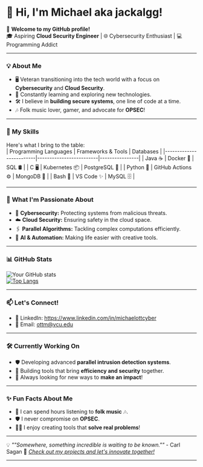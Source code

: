# 👋 Hi, I'm Michael aka jackalgg!

🚀 **Welcome to my GitHub profile!**  
🎓 Aspiring **Cloud Security Engineer** | 🌐 Cybersecurity Enthusiast | 💻 Programming Addict  

---

### 💡 **About Me**
- 🖥️ Veteran transitioning into the tech world with a focus on **Cybersecurity** and **Cloud Security**.
- 🌱 Constantly learning and exploring new technologies.  
- 🛠️ I believe in **building secure systems**, one line of code at a time.  
- 🎶 Folk music lover, gamer, and advocate for **OPSEC**!

---

### 🔧 **My Skills**
Here's what I bring to the table:  
| Programming Languages  | Frameworks & Tools      | Databases      |
|-------------------------|-------------------------|----------------|
| Java ☕                | Docker 🐳              | SQL 🛢️         |
| C 🖥️                   | Kubernetes 📦          | PostgreSQL 🐘   |
| Python 🐍              | GitHub Actions ⚙️      | MongoDB 🍃      |
| Bash 🐚                | VS Code ✨             | MySQL 🗄️       |

---

### 🌟 **What I'm Passionate About**
- 🔐 **Cybersecurity:** Protecting systems from malicious threats.
- ☁️ **Cloud Security:** Ensuring safety in the cloud space.  
- 🖇️ **Parallel Algorithms:** Tackling complex computations efficiently.  
- 🤖 **AI & Automation:** Making life easier with creative tools.

---

### 📊 **GitHub Stats**
![Your GitHub stats](https://github-readme-stats.vercel.app/api?username=yourusername&show_icons=true&theme=radical)  
[![Top Langs](https://github-readme-stats.vercel.app/api/top-langs/?username=yourusername&layout=compact&theme=radical)](https://github.com/anuraghazra/github-readme-stats)


---



### 📫 **Let's Connect!**
- 💼 LinkedIn: https://www.linkedin.com/in/michaelottcyber
- 📧 Email: ottm@vcu.edu

---

### 🛠️ **Currently Working On**
- 🛡️ Developing advanced **parallel intrusion detection systems**.
- 🤹 Building tools that bring **efficiency and security** together.  
- 🎯 Always looking for new ways to **make an impact**!

---

### ✨ Fun Facts About Me
- 🎸 I can spend hours listening to **folk music** 🎶.
- 🛡️ I never compromise on **OPSEC**.  
- 🧑‍💻 I enjoy creating tools that **solve real problems**!  

---

💡 *""Somewhere, something incredible is waiting to be known.""*  - Carl Sagan
🔗 *[Check out my projects and let's innovate together!](https://github.com/jackalgg)*



---



